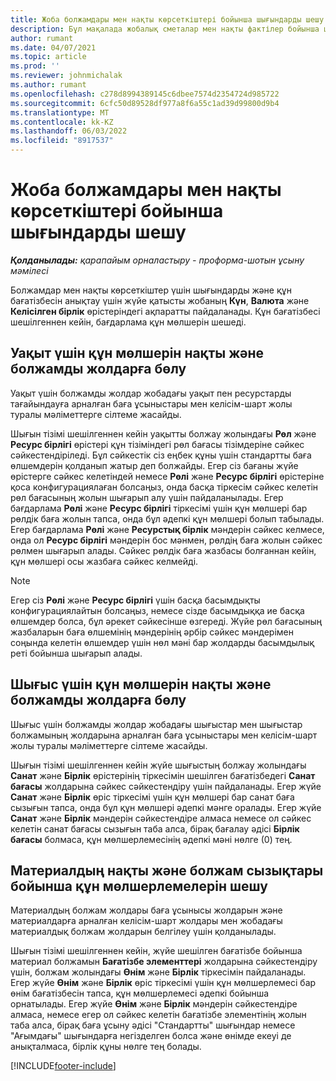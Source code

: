 ```yaml
---
title: Жоба болжамдары мен нақты көрсеткіштері бойынша шығындарды шешу
description: Бұл мақалада жобалық сметалар мен нақты фактілер бойынша шығындар бағасы қалай шешілетіні туралы ақпарат берілген.
author: rumant
ms.date: 04/07/2021
ms.topic: article
ms.prod: ''
ms.reviewer: johnmichalak
ms.author: rumant
ms.openlocfilehash: c278d8994389145c6dbee7574d2354724d985722
ms.sourcegitcommit: 6cfc50d89528df977a8f6a55c1ad39d99800d9b4
ms.translationtype: MT
ms.contentlocale: kk-KZ
ms.lasthandoff: 06/03/2022
ms.locfileid: "8917537"
---
```

# <a name="resolve-cost-prices-on-project-estimates-and-actuals"></a>Жоба болжамдары мен нақты көрсеткіштері бойынша шығындарды шешу 

_**Қолданылады:** қарапайым орналастыру - проформа-шотын ұсыну мәмілесі_

Болжамдар мен нақты көрсеткіштер үшін шығындарды және құн бағатізбесін анықтау үшін жүйе қатысты жобаның **Күн**, **Валюта** және **Келісілген бірлік** өрістеріндегі ақпаратты пайдаланады. Құн бағатізбесі шешілгеннен кейін, бағдарлама құн мөлшерін шешеді.

## <a name="resolving-cost-rates-on-actual-and-estimate-lines-for-time"></a>Уақыт үшін құн мөлшерін нақты және болжамды жолдарға бөлу

Уақыт үшін болжамды жолдар жобадағы уақыт пен ресурстарды тағайындауға арналған баға ұсыныстары мен келісім-шарт жолы туралы мәліметтерге сілтеме жасайды.

Шығын тізімі шешілгеннен кейін уақытты болжау жолындағы **Рөл** және **Ресурс бірлігі** өрістері құн тізіміндегі рөл бағасы тізімдеріне сәйкес сәйкестендіріледі. Бұл сәйкестік сіз еңбек құны үшін стандартты баға өлшемдерін қолданып жатыр деп болжайды. Егер сіз бағаны жүйе өрістерге сәйкес келетіндей немесе **Рөлі** және **Ресурс бірлігі** өрістеріне қоса конфигурациялаған болсаңыз, онда басқа тіркесім сәйкес келетін рөл бағасының жолын шығарып алу үшін пайдаланылады. Егер бағдарлама **Рөлі** және **Ресурс бірлігі** тіркесімі үшін құн мөлшері бар рөлдік баға жолын тапса, онда бұл әдепкі құн мөлшері болып табылады. Егер бағдарлама **Рөлі** және **Ресурстық бірлік** мәндерін сәйкес келмесе, онда ол **Ресурс бірлігі** мәндерін бос мәнмен, рөлдің баға жолын сәйкес рөлмен шығарып алады. Сәйкес рөлдік баға жазбасы болғаннан кейін, құн мөлшері осы жазбаға сәйкес келмейді. 

> [!NOTE]
> Егер сіз **Рөлі** және **Ресурс бірлігі** үшін басқа басымдықты конфигурациялайтын болсаңыз, немесе сізде басымдыққа ие басқа өлшемдер болса, бұл әрекет сәйкесінше өзгереді. Жүйе рөл бағасының жазбаларын баға өлшемінің мәндерінің әрбір сәйкес мәндерімен соңында келетін өлшемдер үшін нөл мәні бар жолдарды басымдылық реті бойынша шығарып алады.

## <a name="resolving-cost-rates-on-actual-and-estimate-lines-for-expense"></a>Шығыс үшін құн мөлшерін нақты және болжамды жолдарға бөлу

Шығыс үшін болжамды жолдар жобадағы шығыстар мен шығыстар болжамының жолдарына арналған баға ұсыныстары мен келісім-шарт жолы туралы мәліметтерге сілтеме жасайды.

Шығын тізімі шешілгеннен кейін жүйе шығыстың болжау жолындағы **Санат** және **Бірлік** өрістерінің тіркесімін шешілген бағатізбедегі **Санат бағасы** жолдарына сәйкес сәйкестендіру үшін пайдаланады. Егер жүйе **Санат** және **Бірлік** өріс тіркесімі үшін құн мөлшері бар санат баға сызығын тапса, онда бұл құн мөлшері әдепкі мәнге оралады. Егер жүйе **Санат** және **Бірлік** мәндерін сәйкестендіре алмаса немесе ол сәйкес келетін санат бағасы сызығын таба алса, бірақ бағалау әдісі **Бірлік бағасы** болмаса, құн мөлшерлемесінің әдепкі мәні нөлге (0) тең.

## <a name="resolving-cost-rates-on-actual-and-estimate-lines-for-material"></a>Материалдың нақты және болжам сызықтары бойынша құн мөлшерлемелерін шешу

Материалдың болжам жолдары баға ұсынысы жолдарын және материалдарға арналған келісім-шарт жолдары мен жобадағы материалдық болжам жолдарын белгілеу үшін қолданылады.

Шығын тізімі шешілгеннен кейін, жүйе шешілген бағатізбе бойынша материал болжамын **Бағатізбе элементтері** жолдарына сәйкестендіру үшін, болжам жолындағы **Өнім** және **Бірлік** тіркесімін пайдаланады. Егер жүйе **Өнім** және **Бірлік** өріс тіркесімі үшін құн мөлшерлемесі бар өнім бағатізбесін тапса, құн мөлшерлемесі әдепкі бойынша орнатылады. Егер жүйе **Өнім** және **Бірлік** мәндерін сәйкестендіре алмаса, немесе егер ол сәйкес келетін бағатізбе элементінің жолын таба алса, бірақ баға ұсыну әдісі "Стандартты" шығындар немесе "Ағымдағы" шығындарға негізделген болса және өнімде екеуі де анықталмаса, бірлік құны нөлге тең болады.


[!INCLUDE[footer-include](../../includes/footer-banner.md)]
